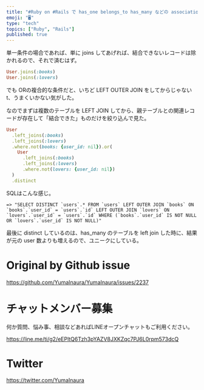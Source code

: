 ```yaml
---
title: "#Ruby on #Rails で has_one belongs_to has_many などの association を持ったテーブル"
emoji: "🖥"
type: "tech"
topics: ["Ruby", "Rails"]
published: true
---
```


単一条件の場合であれば、単に joins してあげれば、結合できないレコードは除かれるので、それで済むはず。

```rb
User.joins(:books)
User.joins(:lovers)
```

でも ORの複合的な条件だと、いちど LEFT OUTER JOIN をしてからじゃないt、うまくいかない気がした。

なのでまずは複数のテーブルを LEFT JOIN してから、親テーブルとの関連レコードが存在して「結合できた」ものだけを絞り込んで見た。

```rb
User
  .left_joins(:books)
  .left_joins(:lovers)
  .where.not(books: {user_id: nil}).or(
	User
	  .left_joins(:books)
	  .left_joins(:lovers)
	  .where.not(lovers: {user_id: nil})
  )
  .distinct
```

SQLはこんな感じ。


```
=> "SELECT DISTINCT `users`.* FROM `users` LEFT OUTER JOIN `books` ON `books`.`user_id` = `users`.`id` LEFT OUTER JOIN `lovers` ON `lovers`.`user_id` = `users`.`id` WHERE (`books`.`user_id` IS NOT NULL OR `lovers`.`user_id` IS NOT NULL)"
```

最後に distinct しているのは、has_many のテーブルを left join した時に、結果が元の user 数よりも増えるので、ユニークにしている。


# Original by Github issue

https://github.com/YumaInaura/YumaInaura/issues/2237








<!-- Update From Qiita API -->

# チャットメンバー募集


何か質問、悩み事、相談などあればLINEオープンチャットもご利用ください。

https://line.me/ti/g2/eEPltQ6Tzh3pYAZV8JXKZqc7PJ6L0rpm573dcQ





# Twitter


https://twitter.com/YumaInaura


<!-- Update From Qiita API -->


